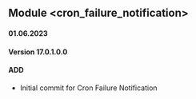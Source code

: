 ## Module <cron_failure_notification>

#### 01.06.2023
#### Version 17.0.1.0.0
#### ADD

- Initial commit for Cron Failure Notification